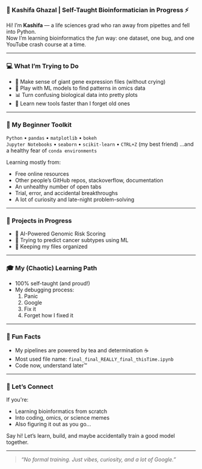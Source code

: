 ### 🧬 Kashifa Ghazal | Self-Taught Bioinformatician in Progress ⚡️

Hi! I’m **Kashifa** — a life sciences grad who ran away from pipettes and fell into Python.  
Now I’m learning bioinformatics the *fun* way: one dataset, one bug, and one YouTube crash course at a time.

---

### 💻 What I’m Trying to Do

- 🧬 Make sense of giant gene expression files (without crying)  
- 🤖 Play with ML models to find patterns in omics data
- 📊 Turn confusing biological data into pretty plots  
- 🧠 Learn new tools faster than I forget old ones

---

### 🧰 My Beginner Toolkit

`Python` • `pandas` • `matplotlib` • `bokeh`  
`Jupyter Notebooks` • `seaborn` • `scikit-learn` • `CTRL+Z` (my best friend) ...and a healthy fear of `conda environments`


Learning mostly from:
- Free online resources  
- Other people’s GitHub repos, stackoverflow, documentation
- An unhealthy number of open tabs
- Trial, error, and accidental breakthroughs
- A lot of curiosity and late-night problem-solving

---

### 🔧 Projects in Progress

- 🚧 AI-Powered Genomic Risk Scoring 
- 🧬 Trying to predict cancer subtypes using ML 
- 📁 Keeping my files organized

---

### 🎓 My (Chaotic) Learning Path

- 100% self-taught (and proud!)  
- My debugging process:  
  1. Panic  
  2. Google  
  3. Fix it  
  4. Forget how I fixed it

---

### 🌈 Fun Facts

- My pipelines are powered by tea and determination ☕  
- Most used file name: `final_final_REALLY_final_thisTime.ipynb`  
- Code now, understand later™

---

### 🤝 Let’s Connect

If you're:
- Learning bioinformatics from scratch  
- Into coding, omics, or science memes  
- Also figuring it out as you go...

Say hi! Let’s learn, build, and maybe accidentally train a good model together.

---

> *“No formal training. Just vibes, curiosity, and a lot of Google.”*
